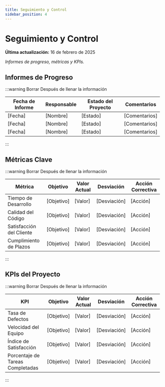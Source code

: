 ```yaml
---
title: Seguimiento y Control
sidebar_position: 4
---
```


# Seguimiento y Control

**Última actualización:** 16 de febrero de 2025

_Informes de progreso, métricas y KPIs._

## Informes de Progreso

:::warning Borrar Después de llenar la información

| Fecha de Informe | Responsable | Estado del Proyecto | Comentarios   |
| ---------------- | ----------- | ------------------- | ------------- |
| [Fecha]          | [Nombre]    | [Estado]            | [Comentarios] |
| [Fecha]          | [Nombre]    | [Estado]            | [Comentarios] |
| [Fecha]          | [Nombre]    | [Estado]            | [Comentarios] |

:::

## Métricas Clave

:::warning Borrar Después de llenar la información

| Métrica                  | Objetivo   | Valor Actual | Desviación   | Acción Correctiva |
| ------------------------ | ---------- | ------------ | ------------ | ----------------- |
| Tiempo de Desarrollo     | [Objetivo] | [Valor]      | [Desviación] | [Acción]          |
| Calidad del Código       | [Objetivo] | [Valor]      | [Desviación] | [Acción]          |
| Satisfacción del Cliente | [Objetivo] | [Valor]      | [Desviación] | [Acción]          |
| Cumplimiento de Plazos   | [Objetivo] | [Valor]      | [Desviación] | [Acción]          |

:::

## KPIs del Proyecto

:::warning Borrar Después de llenar la información

| KPI                              | Objetivo   | Valor Actual | Desviación   | Acción Correctiva |
| -------------------------------- | ---------- | ------------ | ------------ | ----------------- |
| Tasa de Defectos                 | [Objetivo] | [Valor]      | [Desviación] | [Acción]          |
| Velocidad del Equipo             | [Objetivo] | [Valor]      | [Desviación] | [Acción]          |
| Índice de Satisfacción           | [Objetivo] | [Valor]      | [Desviación] | [Acción]          |
| Porcentaje de Tareas Completadas | [Objetivo] | [Valor]      | [Desviación] | [Acción]          |

:::
